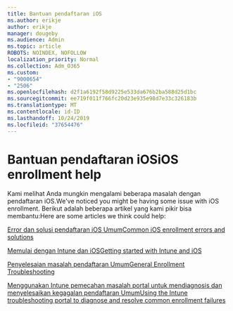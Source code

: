 ```yaml
---
title: Bantuan pendaftaran iOS
ms.author: erikje
author: erikje
manager: dougeby
ms.audience: Admin
ms.topic: article
ROBOTS: NOINDEX, NOFOLLOW
localization_priority: Normal
ms.collection: Adm_O365
ms.custom:
- "9000654"
- "2506"
ms.openlocfilehash: d2f1a6192f58d9225e533da676b2ba588d25d1bc
ms.sourcegitcommit: ee719f011f766fc20d23e935e98d7e33c326183b
ms.translationtype: MT
ms.contentlocale: id-ID
ms.lasthandoff: 10/24/2019
ms.locfileid: "37654476"
---
```

# <a name="ios-enrollment-help"></a><span data-ttu-id="1c5a7-102">Bantuan pendaftaran iOS</span><span class="sxs-lookup"><span data-stu-id="1c5a7-102">iOS enrollment help</span></span>

<span data-ttu-id="1c5a7-103">Kami melihat Anda mungkin mengalami beberapa masalah dengan pendaftaran iOS.</span><span class="sxs-lookup"><span data-stu-id="1c5a7-103">We've noticed you might be having some issue with iOS enrollment.</span></span> <span data-ttu-id="1c5a7-104">Berikut adalah beberapa artikel yang kami pikir bisa membantu:</span><span class="sxs-lookup"><span data-stu-id="1c5a7-104">Here are some articles we think could help:</span></span> 

[<span data-ttu-id="1c5a7-105">Error dan solusi pendaftaran iOS Umum</span><span class="sxs-lookup"><span data-stu-id="1c5a7-105">Common iOS enrollment errors and solutions</span></span>](https://support.microsoft.com/help/4039809/troubleshooting-ios-device-enrollment-in-intune)

[<span data-ttu-id="1c5a7-106">Memulai dengan Intune dan iOS</span><span class="sxs-lookup"><span data-stu-id="1c5a7-106">Getting started with Intune and iOS</span></span>](https://docs.microsoft.com/intune/enrollment/ios-enroll)

[<span data-ttu-id="1c5a7-107">Penyelesaian masalah pendaftaran Umum</span><span class="sxs-lookup"><span data-stu-id="1c5a7-107">General Enrollment Troubleshooting</span></span>](https://docs.microsoft.com/intune/enrollment/troubleshoot-device-enrollment-in-intune)

[<span data-ttu-id="1c5a7-108">Menggunakan Intune pemecahan masalah portal untuk mendiagnosis dan menyelesaikan kegagalan pendaftaran Umum</span><span class="sxs-lookup"><span data-stu-id="1c5a7-108">Using the Intune troubleshooting portal to diagnose and resolve common enrollment failures</span></span>](https://docs.microsoft.com/intune/help-desk-operators)